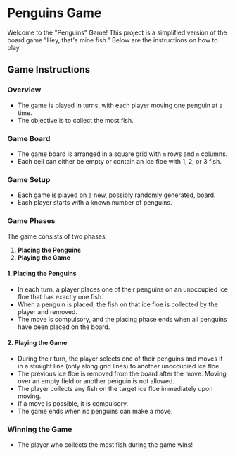 # Penguins Game

Welcome to the "Penguins" Game! This project is a simplified version of the board game "Hey, that's mine fish." Below are the instructions on how to play.

## Game Instructions

### Overview
- The game is played in turns, with each player moving one penguin at a time. 
- The objective is to collect the most fish.

### Game Board
- The game board is arranged in a square grid with `m` rows and `n` columns. 
- Each cell can either be empty or contain an ice floe with 1, 2, or 3 fish.

### Game Setup
- Each game is played on a new, possibly randomly generated, board.
- Each player starts with a known number of penguins.

### Game Phases
The game consists of two phases:
1. **Placing the Penguins**
2. **Playing the Game**

#### 1. Placing the Penguins
- In each turn, a player places one of their penguins on an unoccupied ice floe that has exactly one fish.
- When a penguin is placed, the fish on that ice floe is collected by the player and removed.
- The move is compulsory, and the placing phase ends when all penguins have been placed on the board.

#### 2. Playing the Game
- During their turn, the player selects one of their penguins and moves it in a straight line (only along grid lines) to another unoccupied ice floe.
- The previous ice floe is removed from the board after the move. Moving over an empty field or another penguin is not allowed.
- The player collects any fish on the target ice floe immediately upon moving.
- If a move is possible, it is compulsory.
- The game ends when no penguins can make a move.

### Winning the Game
- The player who collects the most fish during the game wins!
